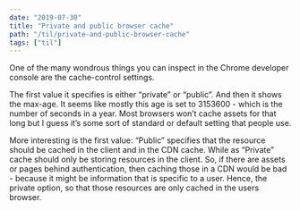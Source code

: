 ```yaml
---
date: "2019-07-30"
title: "Private and public browser cache"
path: "/til/private-and-public-browser-cache"
tags: ["til"]
---
```


One of the many wondrous things you can inspect in the Chrome developer console are the cache-control settings.

The first value it specifies is either “private” or “public”. And then it shows the max-age. It seems like mostly this age is set to 3153600 - which is the number of seconds in a year. Most browsers won’t cache assets for that long but I guess it’s some sort of standard or default setting that people use.

More interesting is the first value:
“Public” specifies that the resource should be cached in the client and in the CDN cache. While as “Private” cache should only be storing resources in the client.
So, if there are assets or pages behind authentication, then caching those in a CDN would be bad - because it might be information that is specific to a user. Hence, the private option, so that those resources are only cached in the users browser.
